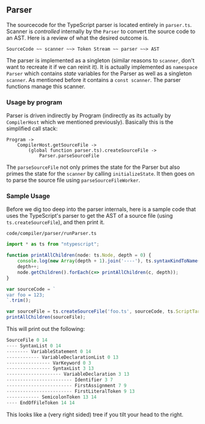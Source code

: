 ## Parser
The sourcecode for the TypeScript parser is located entirely in `parser.ts`. Scanner is *controlled* internally by the `Parser` to convert the source code to an AST. Here is a review of what the desired outcome is.

```
SourceCode ~~ scanner ~~> Token Stream ~~ parser ~~> AST
```

The parser is implemented as a singleton (similar reasons to `scanner`, don't want to recreate it if we can reinit it). It is actually implemented as `namespace Parser` which contains *state* variables for the Parser as well as a singleton `scanner`. As mentioned before it contains a `const scanner`. The parser functions manage this scanner.

### Usage by program
Parser is driven indirectly by Program (indirectly as its actually by `CompilerHost` which we mentioned previously). Basically this is the simplified call stack: 

```
Program -> 
    CompilerHost.getSourceFile -> 
        (global function parser.ts).createSourceFile -> 
            Parser.parseSourceFile
```

The `parseSourceFile` not only primes the state for the Parser but also primes the state for the `scanner` by calling `initializeState`. It then goes on to parse the source file using `parseSourceFileWorker`. 

### Sample Usage
Before we dig too deep into the parser internals, here is a sample code that uses the TypeScript's parser to get the AST of a source file (using `ts.createSourceFile`), and then print it.

`code/compiler/parser/runParser.ts`
```ts
import * as ts from "ntypescript";

function printAllChildren(node: ts.Node, depth = 0) {
    console.log(new Array(depth + 1).join('----'), ts.syntaxKindToName(node.kind), node.pos, node.end);
    depth++;
    node.getChildren().forEach(c=> printAllChildren(c, depth));
}

var sourceCode = `
var foo = 123;
`.trim();

var sourceFile = ts.createSourceFile('foo.ts', sourceCode, ts.ScriptTarget.ES5, true);
printAllChildren(sourceFile);
```

This will print out the following: 

```ts
SourceFile 0 14
---- SyntaxList 0 14
-------- VariableStatement 0 14
------------ VariableDeclarationList 0 13
---------------- VarKeyword 0 3
---------------- SyntaxList 3 13
-------------------- VariableDeclaration 3 13
------------------------ Identifier 3 7
------------------------ FirstAssignment 7 9
------------------------ FirstLiteralToken 9 13
------------ SemicolonToken 13 14
---- EndOfFileToken 14 14
```
This looks like a (very right sided) tree if you tilt your head to the right. 